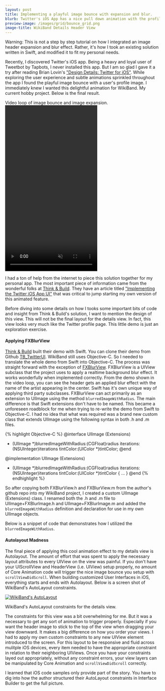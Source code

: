 ```yaml
---
layout: post
title: Implementing a playful image bounce with expansion and blur.
blurb: Twitter's iOS App has a nice pull down animation with the profile's header image.  I attempt to re-create it for WikiBand.
preview-image: /images/grid/bounce_grid.png
image-title: WikiBand Details Header View
---
```


<span class="post-italics">Warning:</span>  This is not a step by step tutorial on how I integrated an image header expansion and blur effect.  Rather, it's how I took an existing solution written in Swift, and modified it to fit my personal needs.

Recently, I discovered Twitter's iOS app.  Being a heavy and loyal user of Tweetbot by Tapbots, I never installed this app.  But I am so glad I gave it a try after reading Brian Lovin's ["Design Details: Twitter for iOS"](http://blog.brianlovin.com/design-details-twitter-for-ios/). While exploring the user experience and subtle animations sprinkled throughout the app I found the playful image bounce with a user's profile image.  I immediately knew I wanted this delightful animation for WikiBand.   My current hobby project.  Below is the final result.

<div class="post-video-container">
  <span class="post-video-description">Video loop of image bounce and image expansion.</span>
  <video width="300" height="540" loop autoplay muted class="post-video">
    <source src="/images/posts/HeaderScroll/WikiBand_Demo_720p.mp4" type="video/mp4">
  </video>
</div>

I had a ton of help from the internet to piece this solution together for my personal app.  The most important piece of information came from the wonderful folks at [Think & Build](http://www.thinkandbuild.it/).  They have an article titled ["Implementing the Twitter iOS App UI"](http://www.thinkandbuild.it/implementing-the-twitter-ios-app-ui/) that was critical to jump starting my own version of this animated feature.  

Before diving into some details on how I tooks some important bits of code and insight from Think & Build's solution, I want to mention the design of this view.  This will not be the final layout for the details view.  In fact, this view looks very much like the Twitter profile page.  This little demo is just an exploration exercise.  

#### Applying FXBlurView

[Think & Build](http://www.thinkandbuild.it/) built their demo with Swift.  You can clone their demo from Github [TB_TwitterUI](https://github.com/ariok/TB_TwitterUI).  WikiBand still uses Objective-C.  So I needed to translate the whole demo from Swift into Objective-C. The process was straight forward with the exception of [FXBlurView](https://github.com/nicklockwood/FXBlurView).  FXBlurView is a UIView subclass that the project uses to apply a realtime background blur effect.  It works wonderfully when implemented correctly.  From the demo shown in the video loop, you can see the header gets an applied blur effect with the name of the artist appearing in the center.  Swift has it's own unique way of applying third party subclasses.  FXBlurView can act primarily as an extension to UIImage using the method ```blurredImageWithRadius```. The main difference is that Swift extensions don't have to be named.  This became a unforeseen roadblock for me when trying to re-write the demo from Swift to Objective-C.  I had no idea that what was required was a brand new custom class that extends UIImage using the following syntax in both .h and .m files.

{% highlight Objective-C %}
@interface UIImage (Extensions)
- (UIImage *)blurredImageWithRadius:(CGFloat)radius
      iterations:(NSUInteger)iterations
      tintColor:(UIColor *)tintColor;
@end

@implementation UIImage (Extensions)
- (UIImage *)blurredImageWithRadius:(CGFloat)radius
      iterations:(NSUInteger)iterations
      tintColor:(UIColor *)tintColor {
      ...
    }
@end
{% endhighlight %}

So after copying both FXBlurView.h and FXBlurView.m from the author's github repo into my WikiBand project, I created a custom UIImage (Extensions) class.  I renamed both the .h and .m file to UIImage+FXBlurImage.h and UIImage+FXBlurImage.m and added the ```blurredImageWithRadius``` definition and declaration for use in my own UIImage objects.  

Below is a snippet of code that demonstrates how I utilized the ```blurredImageWithRadius```.

<script src="https://gist.github.com/slhernandez/f76476d4cd6310c7d26a.js"></script>

#### Autolayout Madness

The final piece of applying this cool animation effect to my details view is Autolayout.  The amount of effort that was spent to apply the necessary layout attributes to every UIView on the view was painful.  If you don't have your UIScrollView and HeaderView (i.e. UIView) setup properly, no amount of Core Animation code will trigger the nice image bounce you setup with ```scrollViewDidScroll```.  When building customized User Interfaces in iOS, everything starts and ends with Autolayout.  Below is a screen shot of WikiBand's AutoLayout constraints.  

<div class="post-image">
  <a href="/images/posts/HeaderScroll/AutoLayout.png" data-imagelightbox="b"><img src="/images/posts/HeaderScroll/AutoLayout.png" title="WikiBand's AutoLayout" alt="WikiBand's AutoLayout"/></a>
  <p class="caption">WikiBand's AutoLayout constraints for the details view.</p>
</div>

The constraints for this view was a bit overwhelming for me.  But it was a necessary to get any sort of animation to trigger properly.  Especially if you want the header image to stick to the top of the view when dragging your view downward.  It makes a big difference on how you order your views.  I had to apply my own custom constraints to any new UIView element introduced to the screen.  For this layout to be responsive and fluid across mulitple iOS devices, every item needed to have the appropriate constraint in relation to their neighboring UIViews.  Once you have your constraints layed out appropriately, without any constraint errors, your view layers can be manipulated by Core Animation and ```scrollViewDidScroll``` correctly.

I learned that iOS code samples only provide part of the story.  You have to dig into how the author structured their AutoLayout constraints in Interface Builder to get the full picture.   
